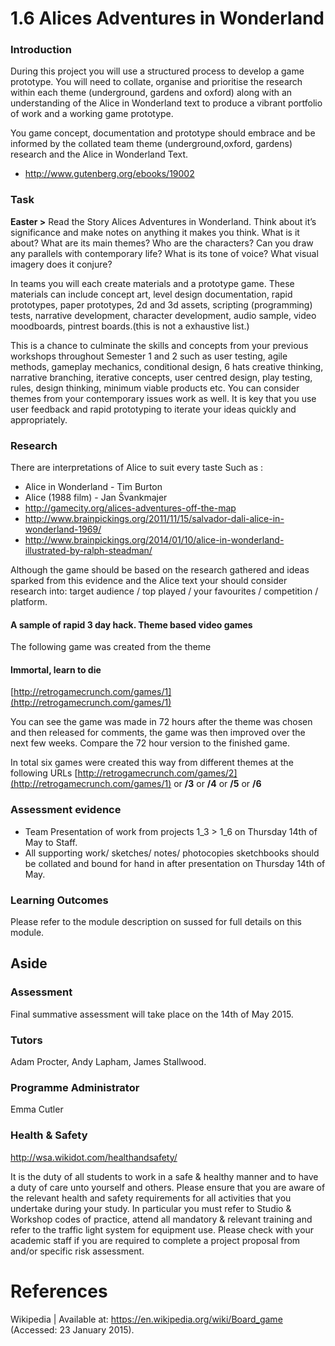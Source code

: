# 1.6 Alices Adventures in Wonderland

### Introduction 


> 

During this project you will use a structured process to develop a game prototype. You will need to collate, organise and prioritise the research within each theme (underground, gardens and oxford) along with an understanding of the Alice in Wonderland text to produce a vibrant portfolio of work and a working game prototype.

You game concept, documentation and prototype should embrace and be informed by the collated team theme (underground,oxford, gardens) research and the Alice in Wonderland Text.

- http://www.gutenberg.org/ebooks/19002


### Task  

**Easter >**  Read the Story Alices Adventures in Wonderland. Think about it’s significance and make notes on anything it makes you think. What is it about? What are its main themes? Who are the characters? Can you draw any parallels with contemporary life? What is its tone of voice? What visual imagery does it conjure?

In teams you will each create materials and a prototype game. These materials can include concept art, level design documentation, rapid prototypes, paper prototypes, 2d and 3d assets, scripting (programming) tests, narrative development, character development, audio sample, video moodboards, pintrest boards.(this is not a exhaustive list.)

This is a chance to culminate the skills and concepts from your previous workshops throughout Semester 1 and 2 such as user testing, agile methods, gameplay mechanics,  conditional design, 6 hats creative thinking, narrative branching, iterative concepts, user centred design, play testing, rules, design thinking, minimum viable products etc. You can consider themes from your contemporary issues work as well.  It is key that you use user feedback and rapid prototyping to iterate your ideas quickly and appropriately.

### Research
There are interpretations of Alice to suit every taste
Such as :
 - Alice in Wonderland - Tim Burton
-  Alice (1988 film) -  Jan Švankmajer
 - http://gamecity.org/alices-adventures-off-the-map
 - http://www.brainpickings.org/2011/11/15/salvador-dali-alice-in-wonderland-1969/
 -  http://www.brainpickings.org/2014/01/10/alice-in-wonderland-illustrated-by-ralph-steadman/

Although the game should be based on the research gathered and ideas sparked from this evidence and the Alice text your should consider research into: target audience / top played / your favourites / competition / platform.


#### A sample of rapid 3 day hack. Theme based video games

The following game was created from the theme
#### **Immortal, learn to die** 
[http://retrogamecrunch.com/games/1](http://retrogamecrunch.com/games/1)

You can see the game was made in 72 hours after the theme was chosen and then released for comments, the game was then improved over the next few weeks. Compare the 72 hour version to the finished game.

In total six games were created this way from different themes at the following URLs
[http://retrogamecrunch.com/games/2](http://retrogamecrunch.com/games/1)   or  **/3**  or  **/4** or  **/5** or  **/6**

### Assessment evidence
 
 - Team Presentation of work from projects 1_3 > 1_6 on Thursday 14th of May to Staff.
 - All supporting work/ sketches/ notes/ photocopies sketchbooks should be collated and bound for hand in after presentation on Thursday 14th of May.

### Learning Outcomes
Please refer to the module description on sussed for full details on this module.

## Aside
 
### Assessment 
Final summative assessment will take place on the 14th of May 2015. 

### Tutors
Adam Procter, Andy Lapham, James Stallwood.

### Programme Administrator 
Emma Cutler 

### Health & Safety
http://wsa.wikidot.com/healthandsafety/

It is the duty of all students to work in a safe & healthy manner and to have a duty of care unto yourself and others. Please ensure that you are aware of the relevant health and safety requirements for all activities that you undertake during your study. In particular you must refer to Studio & Workshop codes of practice, attend all mandatory & relevant training and refer to the traffic light system for equipment use. Please check with your academic staff if you are required to complete a project proposal from and/or specific risk assessment.

# References
Wikipedia |  Available at: https://en.wikipedia.org/wiki/Board_game (Accessed: 23 January 2015).
